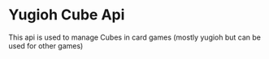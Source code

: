 
# Yugioh Cube Api

This api is used to manage Cubes in card games (mostly yugioh but can be used for other games)

